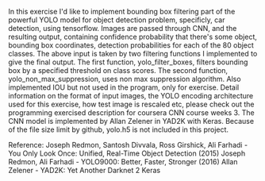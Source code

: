 In this exercise I'd like to implement bounding box filtering part of the powerful
YOLO model for object detection problem, specificly, car detection, using tensorflow.
Images are passed through CNN, and the resulting output, containing confidence 
probability that there's some object, bounding box coordinates, detection probabilities
for each of the 80 object classes.
The above input is taken by two filtering functions I implemented to give the final output.
The first function, yolo_filter_boxes, filters bounding box by a specified threshold
 on class scores.  The second function, yolo_non_max_suppression, uses non max 
 suppression algorithm.  Also implemented IOU but not used in the program, only 
 for exercise.
 Detail information on the format of input images, the YOLO encoding architecture used
 for this exercise, how test image is rescaled etc, please check out the programming
 exercised description for coursera CNN course weeks 3.
The CNN model is implemented by Allan Zelener in YAD2K with Keras.
Because of the file size limit by github, yolo.h5 is not included in this project.

Reference:
Joseph Redmon, Santosh Divvala, Ross Girshick, Ali Farhadi - You Only Look Once: Unified, Real-Time Object Detection (2015)
Joseph Redmon, Ali Farhadi - YOLO9000: Better, Faster, Stronger (2016)
Allan Zelener - YAD2K: Yet Another Darknet 2 Keras